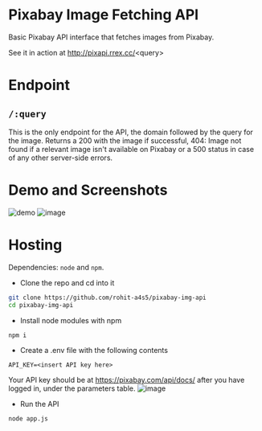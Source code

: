 # Pixabay Image Fetching API
Basic Pixabay API interface that fetches images from Pixabay.

See it in action at http://pixapi.rrex.cc/<query\>

# Endpoint
## `/:query`
This is the only endpoint for the API, the domain followed by the query for the image. 
Returns a 200 with the image if successful, 
          404: Image not found if a relevant image isn't available on Pixabay 
     or a 500 status in case of any other server-side errors.

# Demo and Screenshots

![demo](https://github.com/user-attachments/assets/1d9dc6bd-682c-4143-9624-0848d01a456c)
![image](https://github.com/user-attachments/assets/4382b29e-71a4-4f72-aa12-051f573c479a)


# Hosting 
Dependencies: `node` and `npm`.

- Clone the repo and cd into it
```bash
git clone https://github.com/rohit-a4s5/pixabay-img-api
cd pixabay-img-api
```
- Install node modules with npm
```bash
npm i
```
- Create a .env file with the following contents
```env
API_KEY=<insert API key here>
```
Your API key should be at https://pixabay.com/api/docs/ after you have logged in, under the parameters table.
![image](https://github.com/user-attachments/assets/eb9a390c-77f1-40f7-860b-e64a71d34e75)

- Run the API
```bash
node app.js
````


  
